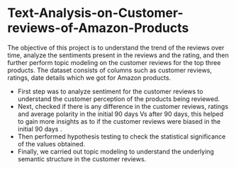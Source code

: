 # Text-Analysis-on-Customer-reviews-of-Amazon-Products
The objective of this project is to understand the trend of the reviews over time, analyze the sentiments present in the reviews and the rating, and then further perform topic modeling on the customer reviews for the top three products.
The dataset consists of columns such as customer reviews, ratings, date details which we got for  Amazon products.  
- First step was to analyze sentiment for the customer reviews to understand the customer perception of the products being reviewed. 
- Next, checked if there is any difference in the customer reviews, ratings and average polarity in the initial 90 days Vs after 90 days, this helped to gain more insights as to if the customer reviews were biased in the initial 90 days . 
- Then performed hypothesis testing to check the statistical significance of the values obtained. 
- Finally, we carried out topic modeling to understand the underlying semantic structure in the customer reviews.

